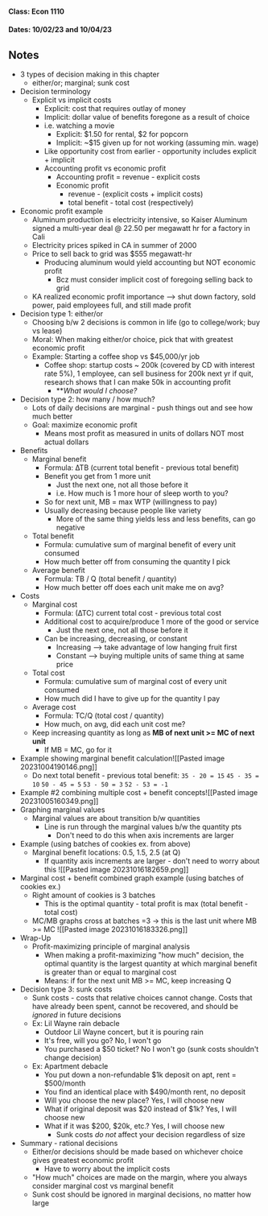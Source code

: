 #### Class: Econ 1110
#### Dates: 10/02/23 and 10/04/23

## Notes

- 3 types of decision making in this chapter
	- either/or; marginal; sunk cost
- Decision terminology
	- Explicit vs implicit costs
		- Explicit: cost that requires outlay of money
		- Implicit: dollar value of benefits foregone as a result of choice
		- i.e. watching a movie
			- Explicit: $1.50 for rental, $2 for popcorn
			- Implicit: ~$15 given up for not working (assuming min. wage)
		- Like opportunity cost from earlier - opportunity includes explicit + implicit
		- Accounting profit vs economic profit
			- Accounting profit = revenue - explicit costs
			- Economic profit
				- revenue - (explicit costs + implicit costs)
				- total benefit  - total cost (respectively)
- Economic profit example
	- Aluminum production is electricity intensive, so Kaiser Aluminum signed a multi-year deal @ 22.50 per megawatt hr for a factory in Cali
	- Electricity prices spiked in CA in summer of 2000
	- Price to sell back to grid was $555 megawatt-hr
		- Producing aluminum would yield accounting but NOT economic profit
			- Bcz must consider implicit cost of foregoing selling back to grid
	- KA realized economic profit importance --> shut down factory, sold power, paid employees full, and still made profit
- Decision type 1: either/or
	- Choosing b/w 2 decisions is common in life (go to college/work; buy vs lease)
	- Moral: When making either/or choice, pick that with greatest economic profit
	- Example: Starting a coffee shop vs $45,000/yr job
		- Coffee shop: startup costs ~ 200k (covered by CD with interest rate 5%), 1 employee, can sell business for 200k next yr if quit, research shows that I can make 50k in accounting profit
			- ***What would I choose?*
- Decision type 2: how many / how much?
	- Lots of daily decisions are marginal - push things out and see how much better
	- Goal: maximize economic profit
		- Means most profit as measured in units of dollars NOT most actual dollars
- Benefits
	- Marginal benefit
		- Formula:  ∆TB (current total benefit - previous total benefit)
		- Benefit you get from 1 more unit
			- Just the next one, not all those before it
			- i.e. How much is 1 more hour of sleep worth to you?
		- So for next unit, MB = max WTP (willingness to pay)
		- Usually decreasing because people like variety
			- More of the same thing yields less and less benefits, can go negative
	- Total benefit
		- Formula: cumulative sum of marginal benefit of every unit consumed
		- How much better off from consuming the quantity I pick
	- Average benefit
		- Formula: TB / Q (total benefit / quantity)
		- How much better off does each unit make me on avg?
- Costs
	- Marginal cost
		- Formula: (∆TC) current total cost - previous total cost
		- Additional cost to acquire/produce 1 more of the good or service
			- Just the next one, not all those before it
		- Can be increasing, decreasing, or constant
			- Increasing --> take advantage of low hanging fruit first
			- Constant --> buying multiple units of same thing at same price
	- Total cost
		- Formula: cumulative sum of marginal cost of every unit consumed
		- How much did I have to give up for the quantity I pay
	- Average cost
		- Formula: TC/Q (total cost / quantity)
		- How much, on avg, did each unit cost me?
	- Keep increasing quantity as long as **MB of next unit >= MC of next unit**
		- If MB = MC, go for it
- Example showing marginal benefit calculation![[Pasted image 20231004190146.png]] 
	- Do next total benefit - previous total benefit:
	  `35 - 20 = 15`
	  `45 - 35 = 10`
	  `50 - 45 = 5`
	  `53 - 50 = 3`
	  `52 - 53 = -1`
- Example #2 combining multiple cost + benefit concepts![[Pasted image 20231005160349.png]]
- Graphing marginal values
	- Marginal values are about transition b/w quantities
		- Line is run through the marginal values b/w the quantity pts
			- Don't need to do this when axis increments are larger
- Example (using batches of cookies ex. from above)
	- Marginal benefit locations: 0.5, 1.5, 2.5 (at Q)
		- If quantity axis increments are larger - don't need to worry about this
![[Pasted image 20231016182659.png]]
- Marginal cost + benefit combined graph example (using batches of cookies ex.)
	- Right amount of cookies is 3 batches
		- This is the optimal quantity - total profit is max (total benefit - total cost)
	- MC/MB graphs cross at batches =3 -> this is the last unit where MB >= MC
![[Pasted image 20231016183326.png]]
- Wrap-Up
	- Profit-maximizing principle of marginal analysis
		- When making a profit-maximizing "how much" decision, the optimal quantity is the largest quantity at which marginal benefit is greater than or equal to marginal cost
		- Means: if for the next unit MB >= MC, keep increasing Q
- Decision type 3: sunk costs
	- Sunk costs - costs that relative choices cannot change. Costs that have already been spent, cannot be recovered, and should be *ignored* in future decisions
	- Ex: Lil Wayne rain debacle
		- Outdoor Lil Wayne concert, but it is pouring rain
		- It's free, will you go? No, I won't go
		- You purchased a $50 ticket? No I won't go (sunk costs shouldn't change decision)
	- Ex: Apartment debacle
		- You put down a non-refundable $1k deposit on apt, rent = $500/month
		- You find an identical place with $490/month rent, no deposit
		- Will you choose the new place? Yes, I will choose new
		- What if original deposit was $20 instead of $1k? Yes, I will choose new
		- What if it was $200, $20k, etc.? Yes, I will choose new
			- Sunk costs *do not* affect your decision regardless of size
- Summary - rational decisions
	- Either/or decisions should be made based on whichever choice gives greatest economic profit
		- Have to worry about the implicit costs
	- "How much" choices are made on the margin, where you always consider marginal cost vs marginal benefit
	- Sunk cost should be ignored in marginal decisions, no matter how large